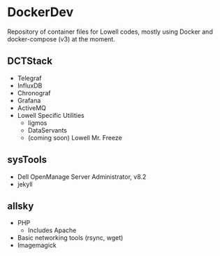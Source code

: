 # DockerDev
Repository of container files for Lowell codes, mostly using Docker 
and docker-compose (v3) at the moment.

## DCTStack
- Telegraf
- InfluxDB
- Chronograf
- Grafana
- ActiveMQ
- Lowell Specific Utilities
    - ligmos
    - DataServants
    - (coming soon) Lowell Mr. Freeze

## sysTools
- Dell OpenManage Server Administrator, v8.2
- jekyll

## allsky
- PHP
    - Includes Apache
- Basic networking tools (rsync, wget)
- Imagemagick
